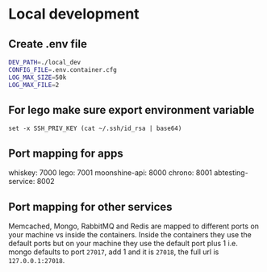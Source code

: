 # Local development

## Create .env file

```bash
DEV_PATH=./local_dev
CONFIG_FILE=.env.container.cfg
LOG_MAX_SIZE=50k
LOG_MAX_FILE=2
```

## For lego make sure export environment variable

`set -x SSH_PRIV_KEY (cat ~/.ssh/id_rsa | base64)`

## Port mapping for apps

whiskey: 7000
lego: 7001
moonshine-api: 8000
chrono: 8001
abtesting-service: 8002


## Port mapping for other services

Memcached, Mongo, RabbitMQ and Redis are mapped to different ports on your
machine vs inside the containers. Inside the containers they use the
default ports but on your machine they use the default port plus 1
i.e. mongo defaults to port `27017`, add 1 and it is `27018`, the full url
is `127.0.0.1:27018`.
